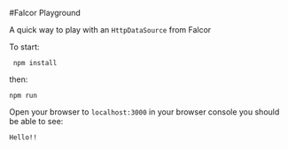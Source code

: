 #Falcor Playground

A quick way to play with an `HttpDataSource` from Falcor
 
To start:
```
 npm install
```

then:

```
npm run
```

Open your browser to `localhost:3000`
in your browser console you should be able to see:
```
Hello!!
```
